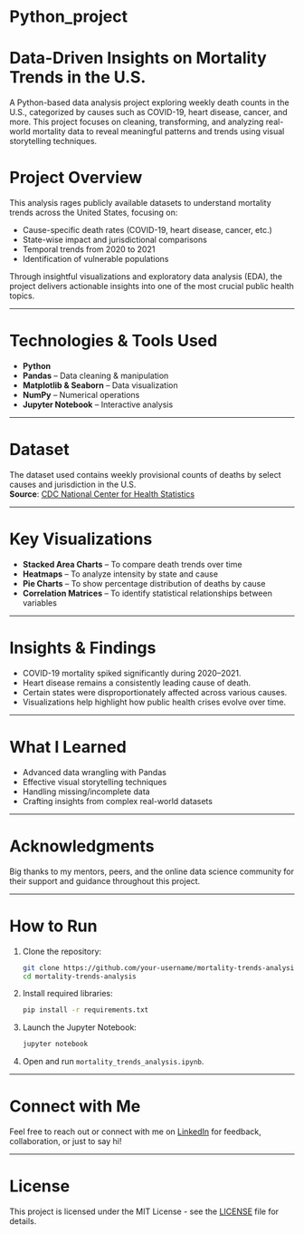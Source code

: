 # Python_project
# Data-Driven Insights on Mortality Trends in the U.S.

A Python-based data analysis project exploring weekly death counts in the U.S., categorized by causes such as COVID-19, heart disease, cancer, and more. This project focuses on cleaning, transforming, and analyzing real-world mortality data to reveal meaningful patterns and trends using visual storytelling techniques.


# Project Overview

This analysis rages publicly available datasets to understand mortality trends across the United States, focusing on:

- Cause-specific death rates (COVID-19, heart disease, cancer, etc.)
- State-wise impact and jurisdictional comparisons
- Temporal trends from 2020 to 2021
- Identification of vulnerable populations

Through insightful visualizations and exploratory data analysis (EDA), the project delivers actionable insights into one of the most crucial public health topics.

---

# Technologies & Tools Used

- **Python**
- **Pandas** – Data cleaning & manipulation  
- **Matplotlib & Seaborn** – Data visualization  
- **NumPy** – Numerical operations  
- **Jupyter Notebook** – Interactive analysis

---

# Dataset

The dataset used contains weekly provisional counts of deaths by select causes and jurisdiction in the U.S.  
**Source**: [CDC National Center for Health Statistics](https://data.cdc.gov/)

---

# Key Visualizations

- **Stacked Area Charts** – To compare death trends over time
- **Heatmaps** – To analyze intensity by state and cause
- **Pie Charts** – To show percentage distribution of deaths by cause
- **Correlation Matrices** – To identify statistical relationships between variables

---

# Insights & Findings

- COVID-19 mortality spiked significantly during 2020–2021.
- Heart disease remains a consistently leading cause of death.
- Certain states were disproportionately affected across various causes.
- Visualizations help highlight how public health crises evolve over time.

---

# What I Learned

- Advanced data wrangling with Pandas
- Effective visual storytelling techniques
- Handling missing/incomplete data
- Crafting insights from complex real-world datasets

---

# Acknowledgments

Big thanks to my mentors, peers, and the online data science community for their support and guidance throughout this project.

---

# How to Run

1. Clone the repository:
   ```bash
   git clone https://github.com/your-username/mortality-trends-analysis.git
   cd mortality-trends-analysis
   ```

2. Install required libraries:
   ```bash
   pip install -r requirements.txt
   ```

3. Launch the Jupyter Notebook:
   ```bash
   jupyter notebook
   ```

4. Open and run `mortality_trends_analysis.ipynb`.

---

# Connect with Me

Feel free to reach out or connect with me on [LinkedIn](https://www.linkedin.com/) for feedback, collaboration, or just to say hi!

---

# License

This project is licensed under the MIT License - see the [LICENSE](LICENSE) file for details.
